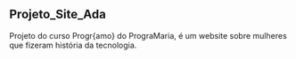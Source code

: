 ## Projeto_Site_Ada
Projeto do curso Progr{amo} do PrograMaria, é um website sobre mulheres que fizeram história da tecnologia.
